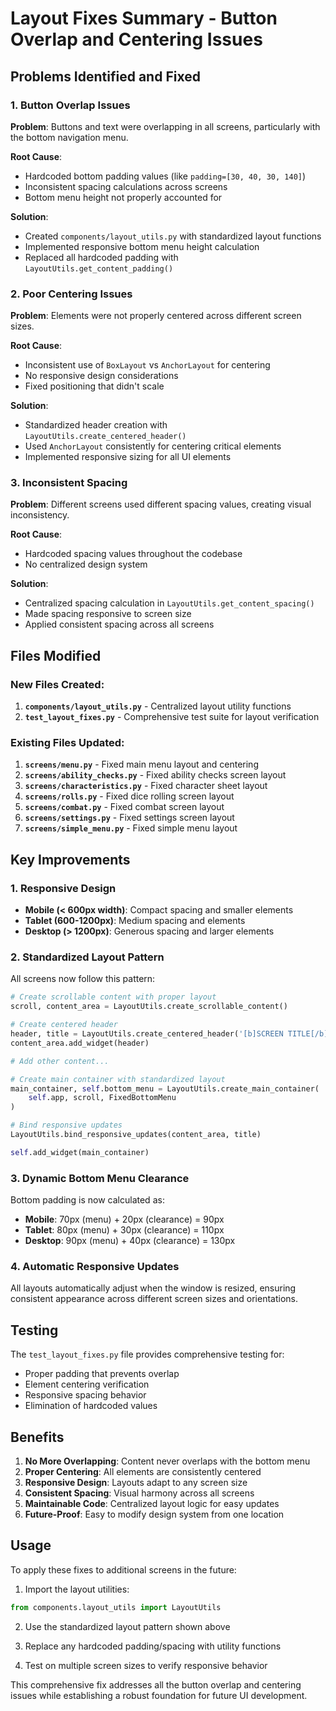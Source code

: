 # Layout Fixes Summary - Button Overlap and Centering Issues

## Problems Identified and Fixed

### 1. Button Overlap Issues
**Problem**: Buttons and text were overlapping in all screens, particularly with the bottom navigation menu.

**Root Cause**: 
- Hardcoded bottom padding values (like `padding=[30, 40, 30, 140]`)
- Inconsistent spacing calculations across screens
- Bottom menu height not properly accounted for

**Solution**:
- Created `components/layout_utils.py` with standardized layout functions
- Implemented responsive bottom menu height calculation
- Replaced all hardcoded padding with `LayoutUtils.get_content_padding()`

### 2. Poor Centering Issues
**Problem**: Elements were not properly centered across different screen sizes.

**Root Cause**:
- Inconsistent use of `BoxLayout` vs `AnchorLayout` for centering
- No responsive design considerations
- Fixed positioning that didn't scale

**Solution**:
- Standardized header creation with `LayoutUtils.create_centered_header()`
- Used `AnchorLayout` consistently for centering critical elements
- Implemented responsive sizing for all UI elements

### 3. Inconsistent Spacing
**Problem**: Different screens used different spacing values, creating visual inconsistency.

**Root Cause**:
- Hardcoded spacing values throughout the codebase
- No centralized design system

**Solution**:
- Centralized spacing calculation in `LayoutUtils.get_content_spacing()`
- Made spacing responsive to screen size
- Applied consistent spacing across all screens

## Files Modified

### New Files Created:
1. **`components/layout_utils.py`** - Centralized layout utility functions
2. **`test_layout_fixes.py`** - Comprehensive test suite for layout verification

### Existing Files Updated:
1. **`screens/menu.py`** - Fixed main menu layout and centering
2. **`screens/ability_checks.py`** - Fixed ability checks screen layout
3. **`screens/characteristics.py`** - Fixed character sheet layout
4. **`screens/rolls.py`** - Fixed dice rolling screen layout
5. **`screens/combat.py`** - Fixed combat screen layout
6. **`screens/settings.py`** - Fixed settings screen layout
7. **`screens/simple_menu.py`** - Fixed simple menu layout

## Key Improvements

### 1. Responsive Design
- **Mobile (< 600px width)**: Compact spacing and smaller elements
- **Tablet (600-1200px)**: Medium spacing and elements
- **Desktop (> 1200px)**: Generous spacing and larger elements

### 2. Standardized Layout Pattern
All screens now follow this pattern:
```python
# Create scrollable content with proper layout
scroll, content_area = LayoutUtils.create_scrollable_content()

# Create centered header
header, title = LayoutUtils.create_centered_header('[b]SCREEN TITLE[/b]')
content_area.add_widget(header)

# Add other content...

# Create main container with standardized layout
main_container, self.bottom_menu = LayoutUtils.create_main_container(
    self.app, scroll, FixedBottomMenu
)

# Bind responsive updates
LayoutUtils.bind_responsive_updates(content_area, title)

self.add_widget(main_container)
```

### 3. Dynamic Bottom Menu Clearance
Bottom padding is now calculated as:
- **Mobile**: 70px (menu) + 20px (clearance) = 90px
- **Tablet**: 80px (menu) + 30px (clearance) = 110px
- **Desktop**: 90px (menu) + 40px (clearance) = 130px

### 4. Automatic Responsive Updates
All layouts automatically adjust when the window is resized, ensuring consistent appearance across different screen sizes and orientations.

## Testing

The `test_layout_fixes.py` file provides comprehensive testing for:
- Proper padding that prevents overlap
- Element centering verification
- Responsive spacing behavior
- Elimination of hardcoded values

## Benefits

1. **No More Overlapping**: Content never overlaps with the bottom menu
2. **Proper Centering**: All elements are consistently centered
3. **Responsive Design**: Layouts adapt to any screen size
4. **Consistent Spacing**: Visual harmony across all screens
5. **Maintainable Code**: Centralized layout logic for easy updates
6. **Future-Proof**: Easy to modify design system from one location

## Usage

To apply these fixes to additional screens in the future:

1. Import the layout utilities:
```python
from components.layout_utils import LayoutUtils
```

2. Use the standardized layout pattern shown above

3. Replace any hardcoded padding/spacing with utility functions

4. Test on multiple screen sizes to verify responsive behavior

This comprehensive fix addresses all the button overlap and centering issues while establishing a robust foundation for future UI development.
